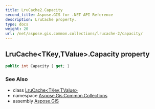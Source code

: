```yaml
---
title: LruCache2.Capacity
second_title: Aspose.GIS for .NET API Reference
description: LruCache property. 
type: docs
weight: 20
url: /net/aspose.gis.common.collections/lrucache-2/capacity/
---
```

## LruCache&lt;TKey,TValue&gt;.Capacity property

```csharp
public int Capacity { get; }
```

### See Also

* class [LruCache&lt;TKey,TValue&gt;](../)
* namespace [Aspose.Gis.Common.Collections](../../lrucache-2/)
* assembly [Aspose.GIS](../../../)


